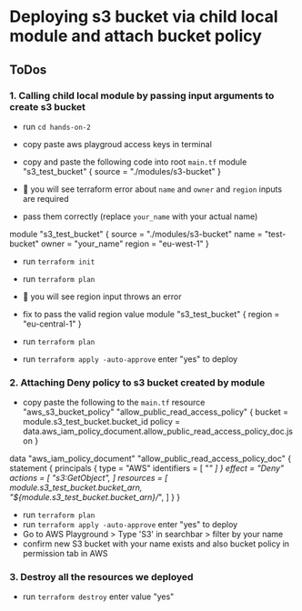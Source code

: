 # Deploying s3 bucket via child local module and attach bucket policy

## ToDos

### 1. Calling child local module by passing input arguments to create s3 bucket
- run `cd hands-on-2`
- copy paste aws playgroud access keys in terminal
- copy and paste the following code into root `main.tf`
module "s3_test_bucket" {
  source = "./modules/s3-bucket"
}

- 🚨 you will see terraform error about `name` and `owner` and `region` inputs are required
- pass them correctly (replace `your_name` with your actual name)

module "s3_test_bucket" {
  source = "./modules/s3-bucket"
  name = "test-bucket"
  owner = "your_name"
  region = "eu-west-1"
}

- run `terraform init`
- run `terraform plan`
- 🚨 you will see region input throws an error
- fix to pass the valid region value
module "s3_test_bucket" {
  region = "eu-central-1"
}

- run `terraform plan`
- run `terraform apply -auto-approve` enter "yes" to deploy


### 2. Attaching Deny policy to s3 bucket created by module
- copy paste the following to the `main.tf`
resource "aws_s3_bucket_policy" "allow_public_read_access_policy" {
  bucket = module.s3_test_bucket.bucket_id
  policy = data.aws_iam_policy_document.allow_public_read_access_policy_doc.json
}

data "aws_iam_policy_document" "allow_public_read_access_policy_doc" {
  statement {
    principals {
      type = "AWS"
      identifiers = [ "*" ]
    }
    effect = "Deny"
    actions = [
      "s3:GetObject",
    ]
    resources = [
      module.s3_test_bucket.bucket_arn,
      "${module.s3_test_bucket.bucket_arn}/*",
    ]
  }
}

- run `terraform plan`
- run `terraform apply -auto-approve` enter "yes" to deploy
- Go to AWS Playground > Type 'S3' in searchbar > filter by your name
- confirm new S3 bucket with your name exists and also bucket policy in permission tab in AWS

### 3. Destroy all the resources we deployed
- run `terraform destroy` enter value "yes"